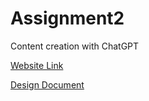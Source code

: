 # Assignment2

Content creation with ChatGPT

[Website Link](https://hliew97.github.io/Assignment2/)

[Design Document](https://docs.google.com/document/d/1pXnGbJZbUxLUpeQPOKzP7WbVZQXs0vXXAoJBs_79WEI/edit?usp=sharing)
